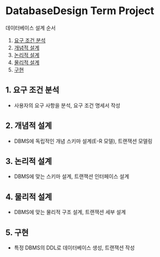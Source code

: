 # DatabaseDesign Term Project

데이터베이스 설계 순서

1. [요구 조건 분석](#1.-요구-조건-분석)
2. [개념적 설계](#2.-개념적-설계)
3. [논리적 설계](#3.-논리적-설계)
4. [물리적 설계](#4.-물리적-설계)
5. [구현](#5.-구현)

## 1. 요구 조건 분석

- 사용자의 요구 사항을 분석, 요구 조건 명세서 작성

## 2. 개념적 설계

- DBMS에 독립적인 개념 스키마 설계(E-R 모델), 트랜잭션 모델링

## 3. 논리적 설계

- DBMS에 맞는 스키마 설계, 트랜잭션 인터페이스 설계

## 4. 물리적 설계

- DBMS에 맞는 물리적 구조 설계, 트랜잭션 세부 설계

## 5. 구현

- 특정 DBMS의 DDL로 데이터베이스 생성, 트랜잭션 작성
